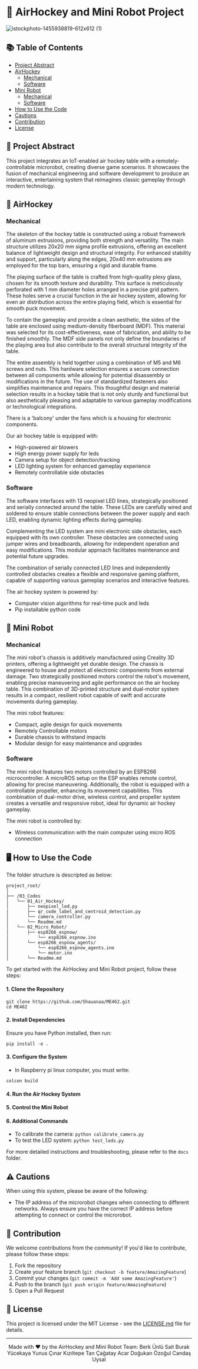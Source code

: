 # 🏒 AirHockey and Mini Robot Project
![istockphoto-1455938819-612x612 (1)](https://github.com/Shauanaa/ME462/assets/44114999/967f291a-d41e-4c4b-b271-bce5b575ca1f)


## 📚 Table of Contents
- [Project Abstract](#project-abstract)
- [AirHockey](#airhockey)
  - [Mechanical](#mechanical)
  - [Software](#software)
- [Mini Robot](#mini-robot)
  - [Mechanical](#mechanical-1)
  - [Software](#software-1)
- [How to Use the Code](#how-to-use-the-code)
- [Cautions](#cautions)
- [Contribution](#contribution)
- [License](#license)



## 🎯 Project Abstract
This project integrates an IoT-enabled air hockey table with a remotely-controllable microrobot, creating diverse game scenarios. It showcases the fusion of mechanical engineering and software development to produce an interactive, entertaining system that reimagines classic gameplay through modern technology.

## 🏒 AirHockey

### Mechanical
The skeleton of the hockey table is constructed using a robust framework of aluminum extrusions, providing both strength and versatility. The main structure utilizes 20x20 mm sigma profile extrusions, offering an excellent balance of lightweight design and structural integrity. For enhanced stability and support, particularly along the edges, 20x40 mm extrusions are employed for the top bars, ensuring a rigid and durable frame.

The playing surface of the table is crafted from high-quality plexy glass, chosen for its smooth texture and durability. This surface is meticulously perforated with 1 mm diameter holes arranged in a precise grid pattern. These holes serve a crucial function in the air hockey system, allowing for even air distribution across the entire playing field, which is essential for smooth puck movement.

To contain the gameplay and provide a clean aesthetic, the sides of the table are enclosed using medium-density fiberboard (MDF). This material was selected for its cost-effectiveness, ease of fabrication, and ability to be finished smoothly. The MDF side panels not only define the boundaries of the playing area but also contribute to the overall structural integrity of the table.

The entire assembly is held together using a combination of M5 and M6 screws and nuts. This hardware selection ensures a secure connection between all components while allowing for potential disassembly or modifications in the future. The use of standardized fasteners also simplifies maintenance and repairs.
This thoughtful design and material selection results in a hockey table that is not only sturdy and functional but also aesthetically pleasing and adaptable to various gameplay modifications or technological integrations.

There is a 'balcony' under the fans which is a housing for electronic components.


Our air hockey table is equipped with:

- High-powered air blowers
- High energy power supply for leds 
- Camera setup for object detection/tracking 
- LED lighting system for enhanced gameplay experience
- Remotely controllable side obstacles 

### Software
The software interfaces with 13 neopixel LED lines, strategically positioned and serially connected around the table. These LEDs are carefully wired and soldered to ensure stable connections between the power supply and each LED, enabling dynamic lighting effects during gameplay.

Complementing the LED system are mini electronic side obstacles, each equipped with its own controller. These obstacles are connected using jumper wires and breadboards, allowing for independent operation and easy modifications. This modular approach facilitates maintenance and potential future upgrades.

The combination of serially connected LED lines and independently controlled obstacles creates a flexible and responsive gaming platform, capable of supporting various gameplay scenarios and interactive features.

The air hockey system is powered by:

- Computer vision algorithms for real-time puck and leds
- Pip installable python code
  

## 🤖 Mini Robot

### Mechanical

The mini robot's chassis is additively manufactured using Creality 3D printers, offering a lightweight yet durable design. The chassis is engineered to house and protect all electronic components from external damage. Two strategically positioned motors control the robot's movement, enabling precise maneuvering and agile performance on the air hockey table. This combination of 3D-printed structure and dual-motor system results in a compact, resilient robot capable of swift and accurate movements during gameplay.

The mini robot features:

- Compact, agile design for quick movements
- Remotely Controllable motors
- Durable chassis to withstand impacts
- Modular design for easy maintenance and upgrades

### Software
The mini robot features two motors controlled by an ESP8266 microcontroller. A microROS setup on the ESP enables remote control, allowing for precise maneuvering. Additionally, the robot is equipped with a controllable propeller, enhancing its movement capabilities. This combination of dual-motor drive, wireless control, and propeller system creates a versatile and responsive robot, ideal for dynamic air hockey gameplay.

The mini robot is controlled by:

- Wireless communication with the main computer using micro ROS connection

## 🖥️ How to Use the Code

The folder structure is descripted as below:
```
project_root/
│
├── /03_Codes
│   └── 01_Air_Hockey/
│       ├── neopixel_led.py
|       ├── qr_code_label_and_centroid_detection.py
│       └── camera_controller.py
│       └── Readme.md
│   └── 02_Micro_Robot/
|       ├── esp8266_espnow/
│           └── esp8266_espnow.ino
│       └── esp8266_espnow_agents/
│           └── esp8266_espnow_agents.ino
│           └── motor.ino
│       └── Readme.md

```


To get started with the AirHockey and Mini Robot project, follow these steps:

#### 1. Clone the Repository
```
git clone https://github.com/Shauanaa/ME462.git
cd ME462
```

#### 2. Install Dependencies
Ensure you have Python installed, then run:
```
pip install -e .
```

#### 3. Configure the System
- In Raspberry pi linux computer, you must write:
```
colcon build
```

#### 4. Run the Air Hockey System

#### 5. Control the Mini Robot

#### 6. Additional Commands
- To calibrate the camera: `python calibrate_camera.py`
- To test the LED system: `python test_leds.py`

For more detailed instructions and troubleshooting, please refer to the `docs` folder.


## ⚠️ Cautions

When using this system, please be aware of the following:

- The IP address of the microrobot changes when connecting to different networks. Always ensure you have the correct IP address before attempting to connect or control the microrobot.


## 🤝 Contribution

We welcome contributions from the community! If you'd like to contribute, please follow these steps:

1. Fork the repository
2. Create your feature branch (`git checkout -b feature/AmazingFeature`)
3. Commit your changes (`git commit -m 'Add some AmazingFeature'`)
4. Push to the branch (`git push origin feature/AmazingFeature`)
5. Open a Pull Request

## 📄 License

This project is licensed under the MIT License - see the [LICENSE.md](LICENSE.md) file for details.

---

<p align="center">
  Made with ❤️ by the AirHockey and Mini Robot Team:
  Berk Ünlü 
  Sait Burak Yücekaya
  Yunus Çınar Kızıltepe
  Tan Çağatay Acar
  Doğukan Özoğul
  Candaş Uysal
</p>
